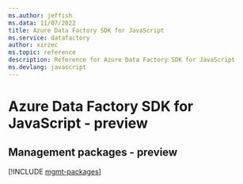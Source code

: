 ```yaml
---
ms.author: jeffish
ms.data: 11/07/2022
title: Azure Data Factory SDK for JavaScript
ms.service: datafactory
author: xirzec
ms.topic: reference
description: Reference for Azure Data Factory SDK for JavaScript
ms.devlang: javascript
---
```

# Azure Data Factory SDK for JavaScript - preview

## Management packages - preview
[!INCLUDE [mgmt-packages](data-factory-mgmt-index.md)]